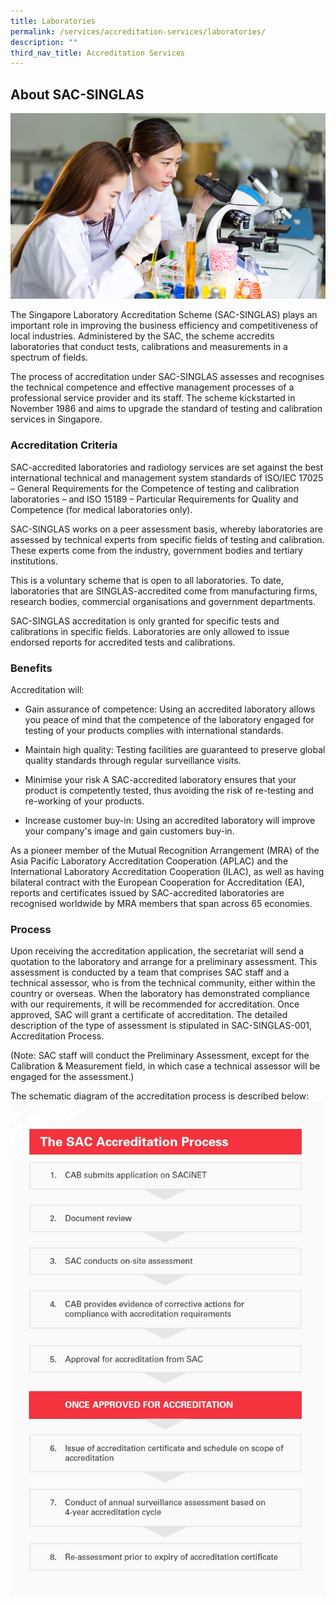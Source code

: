 ```yaml
---
title: Laboratories
permalink: /services/accreditation-services/laboratories/
description: ""
third_nav_title: Accreditation Services
---
```

## About SAC-SINGLAS
![laboratory accreditation services](images/services/laboratory-accreditation.jpg)

The Singapore Laboratory Accreditation Scheme (SAC-SINGLAS) plays an important role in improving the business efficiency and competitiveness of local industries. Administered by the SAC, the scheme accredits laboratories that conduct tests, calibrations and measurements in a spectrum of fields. 

The process of accreditation under SAC-SINGLAS assesses and recognises the technical competence and effective management processes of a professional service provider and its staff. The scheme kickstarted in November 1986 and aims to upgrade the standard of testing and calibration services in Singapore.
 
### Accreditation Criteria
SAC-accredited laboratories and radiology services are set against the best international technical and management system standards of ISO/IEC 17025 – General Requirements for the Competence of testing and calibration laboratories – and ISO 15189 – Particular Requirements for Quality and Competence (for medical laboratories only). 

SAC-SINGLAS works on a peer assessment basis, whereby laboratories are assessed by technical experts from specific fields of testing and calibration. These experts come from the industry, government bodies and tertiary institutions. 

This is a voluntary scheme that is open to all laboratories. To date, laboratories that are SINGLAS-accredited come from manufacturing firms, research bodies, commercial organisations and government departments.

SAC-SINGLAS accreditation is only granted for specific tests and calibrations in specific fields. Laboratories are only allowed to issue endorsed reports for accredited tests and calibrations. 
 
### Benefits
Accreditation will: 
 
* Gain assurance of competence: Using an accredited laboratory allows you peace of mind that the competence of the laboratory engaged for testing of your products complies with international standards. 

* Maintain high quality: Testing facilities are guaranteed to preserve global quality standards through regular surveillance visits.
* Minimise your risk A SAC-accredited laboratory ensures that your product is competently tested, thus avoiding the risk of re-testing and re-working of your products.

* Increase customer buy-in: Using an accredited laboratory will improve your company's image and gain customers buy-in.

As a pioneer member of the Mutual Recognition Arrangement (MRA) of the Asia Pacific Laboratory Accreditation Cooperation (APLAC) and the International Laboratory Accreditation Cooperation (ILAC), as well as having bilateral contract with the European Cooperation for Accreditation (EA), reports and certificates issued by SAC-accredited laboratories are recognised worldwide by MRA members that span across 65 economies.
 
### Process
Upon receiving the accreditation application, the secretariat will send a quotation to the laboratory and arrange for a preliminary assessment. This assessment is conducted by a team that comprises SAC staff and a technical assessor, who is from the technical community, either within the country or overseas. When the laboratory has demonstrated compliance with our requirements, it will be recommended for accreditation. Once approved, SAC will grant a certificate of accreditation. The detailed description of the type of assessment is stipulated in SAC-SINGLAS-001, Accreditation Process. 
<!-- COMMENT: The {:target="_blank"} syntax at the end of the Markdown document links is used to open the document in a new window tab -->
 
(Note: SAC staff will conduct the Preliminary Assessment, except for the Calibration &amp; Measurement field, in which case a technical assessor will be engaged for the assessment.)
 
The schematic diagram of the accreditation process is described below:  
![Accreditation Process](/images/services/sac-accreditation-process-flowchart.jpg)